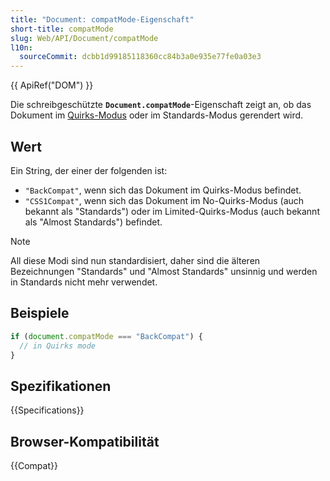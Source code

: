 ```yaml
---
title: "Document: compatMode-Eigenschaft"
short-title: compatMode
slug: Web/API/Document/compatMode
l10n:
  sourceCommit: dcbb1d99185118360cc84b3a0e935e77fe0a03e3
---
```


{{ ApiRef("DOM") }}

Die schreibgeschützte **`Document.compatMode`**-Eigenschaft zeigt an, ob das Dokument im [Quirks-Modus](/de/docs/Web/HTML/Quirks_Mode_and_Standards_Mode) oder im Standards-Modus gerendert wird.

## Wert

Ein String, der einer der folgenden ist:

- `"BackCompat"`, wenn sich das Dokument im Quirks-Modus befindet.
- `"CSS1Compat"`, wenn sich das Dokument im No-Quirks-Modus (auch bekannt als "Standards") oder im Limited-Quirks-Modus (auch bekannt als "Almost Standards") befindet.

> [!NOTE]
> All diese Modi sind nun standardisiert, daher sind die älteren Bezeichnungen "Standards" und "Almost Standards" unsinnig und werden in Standards nicht mehr verwendet.

## Beispiele

```js
if (document.compatMode === "BackCompat") {
  // in Quirks mode
}
```

## Spezifikationen

{{Specifications}}

## Browser-Kompatibilität

{{Compat}}
